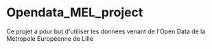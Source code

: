 # Opendata_MEL_project

Ce projet a pour but d'utiliser les données venant de l'Open Data de la Métropole Européenne de Lille 